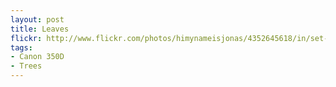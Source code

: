 ```yaml
---
layout: post
title: Leaves 
flickr: http://www.flickr.com/photos/himynameisjonas/4352645618/in/set-72157623298803241/
tags:
- Canon 350D
- Trees
---
```

